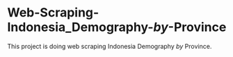 # Web-Scraping-Indonesia_Demography-_by_-Province
This project is doing web scraping Indonesia Demography _by_ Province.
